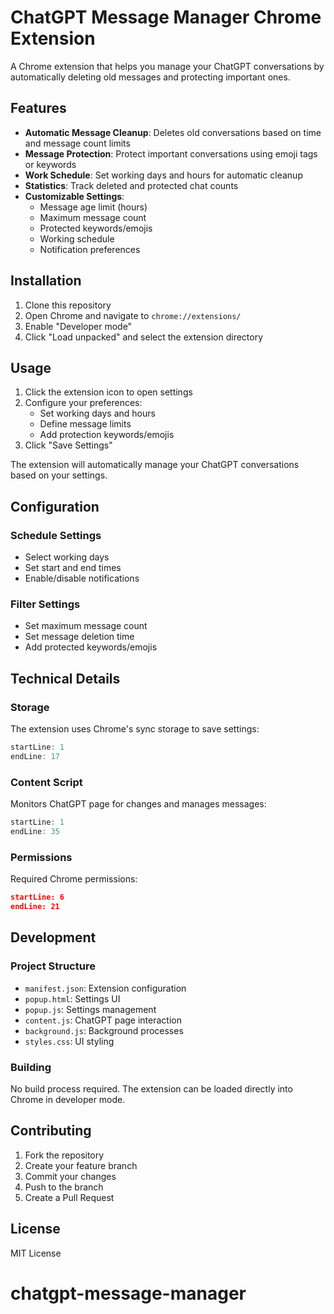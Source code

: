 # ChatGPT Message Manager Chrome Extension

A Chrome extension that helps you manage your ChatGPT conversations by automatically deleting old messages and protecting important ones.

## Features

- **Automatic Message Cleanup**: Deletes old conversations based on time and message count limits
- **Message Protection**: Protect important conversations using emoji tags or keywords
- **Work Schedule**: Set working days and hours for automatic cleanup
- **Statistics**: Track deleted and protected chat counts
- **Customizable Settings**:
  - Message age limit (hours)
  - Maximum message count
  - Protected keywords/emojis
  - Working schedule
  - Notification preferences

## Installation

1. Clone this repository
2. Open Chrome and navigate to `chrome://extensions/`
3. Enable "Developer mode"
4. Click "Load unpacked" and select the extension directory

## Usage

1. Click the extension icon to open settings
2. Configure your preferences:
   - Set working days and hours
   - Define message limits
   - Add protection keywords/emojis
3. Click "Save Settings"

The extension will automatically manage your ChatGPT conversations based on your settings.

## Configuration

### Schedule Settings

- Select working days
- Set start and end times
- Enable/disable notifications

### Filter Settings

- Set maximum message count
- Set message deletion time
- Add protected keywords/emojis

## Technical Details

### Storage

The extension uses Chrome's sync storage to save settings:

```javascript:background.js
startLine: 1
endLine: 17
```

### Content Script

Monitors ChatGPT page for changes and manages messages:

```javascript:content.js
startLine: 1
endLine: 35
```

### Permissions

Required Chrome permissions:

```json:manifest.json
startLine: 6
endLine: 21
```

## Development

### Project Structure

- `manifest.json`: Extension configuration
- `popup.html`: Settings UI
- `popup.js`: Settings management
- `content.js`: ChatGPT page interaction
- `background.js`: Background processes
- `styles.css`: UI styling

### Building

No build process required. The extension can be loaded directly into Chrome in developer mode.

## Contributing

1. Fork the repository
2. Create your feature branch
3. Commit your changes
4. Push to the branch
5. Create a Pull Request

## License

MIT License
# chatgpt-message-manager

